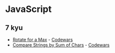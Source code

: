 # JavaScript

## 7 kyu

* [Rotate for a Max](7kyu/RotateForAMax.md) - [Codewars](https://www.codewars.com/kata/56a4872cbb65f3a610000026)
* [Compare Strings by Sum of Chars](7kyu/CompareStringsBySumOfChars.md) - [Codewars](https://www.codewars.com/kata/576bb3c4b1abc497ec000065)
